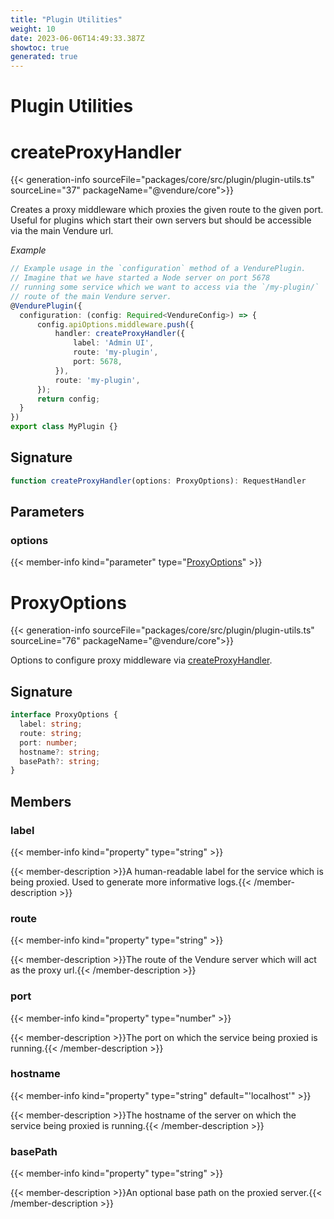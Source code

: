 ```yaml
---
title: "Plugin Utilities"
weight: 10
date: 2023-06-06T14:49:33.387Z
showtoc: true
generated: true
---
```

<!-- This file was generated from the Vendure source. Do not modify. Instead, re-run the "docs:build" script -->

# Plugin Utilities
<div class="symbol">


# createProxyHandler

{{< generation-info sourceFile="packages/core/src/plugin/plugin-utils.ts" sourceLine="37" packageName="@vendure/core">}}

Creates a proxy middleware which proxies the given route to the given port.
Useful for plugins which start their own servers but should be accessible
via the main Vendure url.

*Example*

```ts
// Example usage in the `configuration` method of a VendurePlugin.
// Imagine that we have started a Node server on port 5678
// running some service which we want to access via the `/my-plugin/`
// route of the main Vendure server.
@VendurePlugin({
  configuration: (config: Required<VendureConfig>) => {
      config.apiOptions.middleware.push({
          handler: createProxyHandler({
              label: 'Admin UI',
              route: 'my-plugin',
              port: 5678,
          }),
          route: 'my-plugin',
      });
      return config;
  }
})
export class MyPlugin {}
```

## Signature

```TypeScript
function createProxyHandler(options: ProxyOptions): RequestHandler
```
## Parameters

### options

{{< member-info kind="parameter" type="<a href='/typescript-api/plugin/plugin-utilities#proxyoptions'>ProxyOptions</a>" >}}

</div>
<div class="symbol">


# ProxyOptions

{{< generation-info sourceFile="packages/core/src/plugin/plugin-utils.ts" sourceLine="76" packageName="@vendure/core">}}

Options to configure proxy middleware via <a href='/typescript-api/plugin/plugin-utilities#createproxyhandler'>createProxyHandler</a>.

## Signature

```TypeScript
interface ProxyOptions {
  label: string;
  route: string;
  port: number;
  hostname?: string;
  basePath?: string;
}
```
## Members

### label

{{< member-info kind="property" type="string"  >}}

{{< member-description >}}A human-readable label for the service which is being proxied. Used to
generate more informative logs.{{< /member-description >}}

### route

{{< member-info kind="property" type="string"  >}}

{{< member-description >}}The route of the Vendure server which will act as the proxy url.{{< /member-description >}}

### port

{{< member-info kind="property" type="number"  >}}

{{< member-description >}}The port on which the service being proxied is running.{{< /member-description >}}

### hostname

{{< member-info kind="property" type="string" default="'localhost'"  >}}

{{< member-description >}}The hostname of the server on which the service being proxied is running.{{< /member-description >}}

### basePath

{{< member-info kind="property" type="string"  >}}

{{< member-description >}}An optional base path on the proxied server.{{< /member-description >}}


</div>

